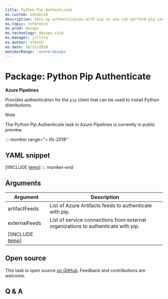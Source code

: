 ```yaml
---
title: Python Pip Authenticate
ms.custom: seodec18
description: Sets up authentication with pip so you can perform pip commands in your pipeline. 
ms.topic: reference
ms.prod: devops
ms.technology: devops-cicd
ms.manager: jillfra
ms.author: elbatk
ms.date: 10/31/2018
monikerRange: 'azure-devops'
---
```


# Package: Python Pip Authenticate

**Azure Pipelines**

Provides authentication for the `pip` client that can be used to install Python distributions.

> [!NOTE]
> The Python Pip Authenticate task in Azure Pipelines is currently in public preview.

::: moniker range="> tfs-2018"
## YAML snippet
[!INCLUDE [temp](../_shared/yaml/PipAuthenticateV0.md)]
::: moniker-end

## Arguments

| Argument                       | Description                                                         |
| ------------------------------ | ------------------------------------------------------------------- |
| artifactFeeds                  | List of Azure Artifacts feeds to authenticate with pip.           |
| externalFeeds                  | List of service connections from external organizations to authenticate with pip. |
| [!INCLUDE [temp](../_shared/control-options-arguments.md)] | |


## Open source

This task is open source [on GitHub](https://github.com/Microsoft/azure-pipelines-tasks). Feedback and contributions are welcome.

## Q & A


